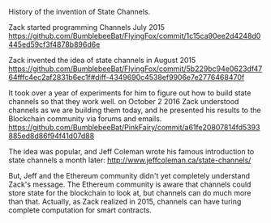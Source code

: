 History of the invention of State Channels.

Zack started programming Channels July 2015 
https://github.com/BumblebeeBat/FlyingFox/commit/1c15ca90ee2d4248d0445ed59cf3f4878b896d6e

Zack invented the idea of state channels in August 2015
https://github.com/BumblebeeBat/FlyingFox/commit/5b229bc94e0623df4764fffc4ec2af2831b6ec1f#diff-4349690c4538ef9906e7e2776468470f

It took over a year of experiments for him to figure out how to build state channels so that they work well.
on October 2 2016 Zack understood channels as we are building them today, and he presented his results to the Blockchain community via forums and emails.
https://github.com/BumblebeeBat/PinkFairy/commit/a61fe20807814fd5393885ed8d86f94f41d07d88

The idea was popular, and Jeff Coleman wrote his famous introduction to state channels a month later: http://www.jeffcoleman.ca/state-channels/

But, Jeff and the Ethereum community didn't yet completely understand Zack's message. The Ethereum community is aware that channels could store state for the blockchain to look at, but channels can do much more than that. Actually, as Zack realized in 2015, channels can have turing complete computation for smart contracts.

